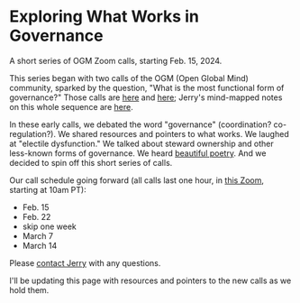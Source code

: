 # Exploring What Works in Governance

A short series of OGM Zoom calls, starting Feb. 15, 2024. 

This series began with two calls of the OGM (Open Global Mind) community, sparked by the question, "What is the most functional form of governance?" Those calls are [here](https://youtu.be/S_IjFeF3-hM) and [here](https://youtu.be/fJlwfqcMR4w); Jerry's mind-mapped notes on this whole sequence are [here](https://bra.in/5pD5Ar). 

In these early calls, we debated the word "governance" (coordination? co-regulation?). We shared resources and pointers to what works. We laughed at "electile dysfunction." We talked about steward ownership and other less-known forms of governance. We heard [beautiful poetry](http://www.poets.org/poetsorg/poem/let-america-be-america-again). And we decided to spin off this short series of calls.

Our call schedule going forward (all calls last one hour, in [this Zoom](https://us02web.zoom.us/j/4154650256?pwd=Zm5DWGRJcmFmZGtBMmI1Wkx2WUQyZz09), starting at 10am PT): 

- Feb. 15
- Feb. 22
- skip one week
- March 7
- March 14

Please [contact Jerry](mailto:sociate@gmail.com) with any questions. 

I'll be updating this page with resources and pointers to the new calls as we hold them. 
